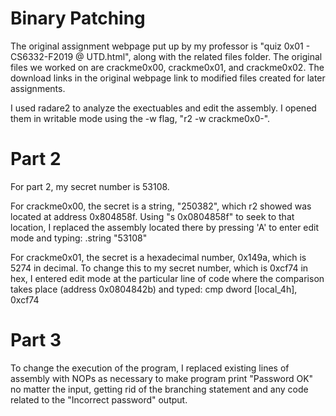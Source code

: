 # Binary Patching

The original assignment webpage put up by my professor is "quiz 0x01 - CS6332-F2019 @ UTD.html", along with the related files folder.
The original files we worked on are crackme0x00, crackme0x01, and crackme0x02. The download links in the original webpage link to modified files created for later assignments.

I used radare2 to analyze the exectuables and edit the assembly. I opened them in writable mode using the -w flag, "r2 -w crackme0x0-".

# Part 2
For part 2, my secret number is 53108.

For crackme0x00, the secret is a string, "250382", which r2 showed was located at address 0x804858f. Using "s 0x0804858f" to seek to that location, I replaced the assembly located there by pressing 'A' to enter edit mode and typing: .string "53108"

For crackme0x01, the secret is a hexadecimal number, 0x149a, which is 5274 in decimal. To change this to my secret number, which is 0xcf74 in hex, I entered edit mode at the particular line of code where the comparison takes place (address 0x0804842b) and typed: cmp dword [local_4h], 0xcf74

# Part 3
To change the execution of the program, I replaced existing lines of assembly with NOPs as necessary to make program print "Password OK" no matter the input, getting rid of the branching statement and any code related to the "Incorrect password" output.

<!-- Future plan: add pictures! -->